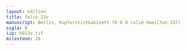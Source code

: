 ```yaml
---
layout: edition
title: folio 13v
manuscript: Berlin, Kupferstichkabinett 78 D 8 (olim Hamilton 337)
sigla: B
iip: b013v.tif
milestone: 26
---
```



